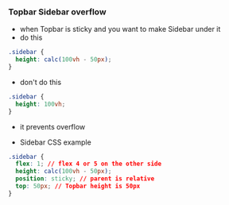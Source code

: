 ### Topbar Sidebar overflow
- when Topbar is sticky and you want to make Sidebar under it
- do this
```css
.sidebar {
  height: calc(100vh - 50px);
}
```

- don't do this
```css
.sidebar {
  height: 100vh;
}
```
- it prevents overflow

- Sidebar CSS example
```CSS
.sidebar {
  flex: 1; // flex 4 or 5 on the other side
  height: calc(100vh - 50px);
  position: sticky; // parent is relative
  top: 50px; // Topbar height is 50px
}
```
